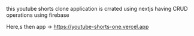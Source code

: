 this youtube shorts clone application is crrated using nextjs having CRUD operations using firebase

Here,s then app -> https://youtube-shorts-one.vercel.app
